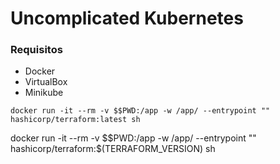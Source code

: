 # Uncomplicated Kubernetes

### Requisitos
- Docker
- VirtualBox
- Minikube

```shell
docker run -it --rm -v $$PWD:/app -w /app/ --entrypoint "" hashicorp/terraform:latest sh
```
docker run -it --rm -v $$PWD:/app -w /app/ --entrypoint "" hashicorp/terraform:$(TERRAFORM_VERSION) sh
